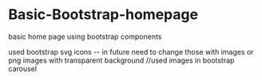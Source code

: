 # Basic-Bootstrap-homepage
basic home page using bootstrap components

used bootstrap svg icons -- in future need to change those with images or png images with transparent background
//used images in bootstrap carousel    
